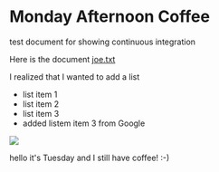 # Monday Afternoon Coffee

test document for showing continuous integration

Here is the document [joe.txt](joe.txt)

I realized that I wanted to add a list

* list item 1
* list item 2
* list item 3
* added listem item 3 from Google

![](sentosa.jpg)

hello it's Tuesday and I still have coffee! :-)
